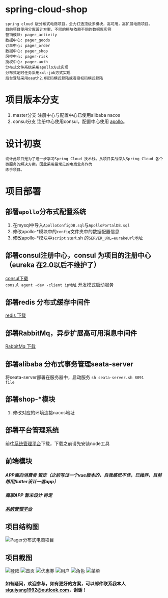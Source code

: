# spring-cloud-shop
    spring cloud 版分布式电商项目，全力打造顶级多模块，高可用，高扩展电商项目。
    目前项目使用分库设计方案，不同的模块依赖不同的数据库实例
    营销模块: pager_activity 
    数据中心: pager_goods 
    订单中心: pager_order 
    数据中心: pager_shop 
    风控中心: pager-risk 
    授权中心: pager-auth
    分布式文件系统采用apollo方式实现
    分布式定时任务采用xxl-job方式实现
    后台登陆采用oauth2.0密码模式登陆或者授权码模式登陆
# 项目版本分支
 1. master分支 注册中心与配置中心已使用alibaba nacos
 2. consul分支 注册中心使用consul，配置中心使用 [apollo](https://github.com/Siguiyang/spring-cloud-shop/blob/master/README-apollo.md)。

# 设计初衷
    设计此项目是为了进一步学习Spring Cloud 技术栈。从项目实战深入Spring Cloud 各个微服务的解决方案。因此采用最常见的电商业务作为
    练手项目。
# 项目部署
## 部署<code>apollo</code>分布式配置系统
1. 在mysql中导入<code>ApolloConfigDB.sql</code>与<code>ApolloPortalDB.sql</code>
2. 修改apollo-*模块中的<code>config</code>文件夹中的数据配置信息
3. 修改apollo-*模块中<code>script</code> start.sh 的<code>SERVER_URL=eurakeUrl</code>地址

## 部署consul注册中心，consul 为项目的注册中心（eureka 在2.0以后不维护了）
   [consul下载](https://www.consul.io/downloads.html) <br />
   <code>consul agent -dev -client ip地址</code> 开发模式启动服务

## 部署redis 分布式缓存中间件
   [redis 下载](https://redis.io/download)

## 部署RabbitMq，异步扩展高可用消息中间件
   [RabbitMq 下载](https://www.rabbitmq.com/)

## 部署alibaba 分布式事务管理seata-server
   将seata-server部署在服务器中，启动服务 <code>sh seata-server.sh 8091 file</code>
   
## 部署shop-*模块
   1. 修改对应的环境连接nacos地址   
   
## 部署平台管理系统
   前往[系统管理平台](https://github.com/SiGuiyang/vue-shop-admin.git)下载，下载之前请先安装node工具


## 前端模块
##### APP面向消费者 暂定（之前写过一个vue版本的，自我感觉不佳，已抛弃，目前想用flutter设计一套app）<br/>
##### 商家APP 暂未设计 待定 <br />
##### [系统管理平台](https://github.com/SiGuiyang/vue-shop-admin.git)
## 项目结构图
![Pager分布式电商项目](https://github.com/SiGuiyang/spring-cloud-shop/blob/master/images/pager_shop.jpg "Pager分布式电商项目")

## 项目截图
![登陆](https://github.com/SiGuiyang/spring-cloud-shop/blob/master/images/login.png "Pager分布式电商项目")
![首页](https://github.com/SiGuiyang/spring-cloud-shop/blob/master/images/home.png "Pager分布式电商项目")
![优惠券](https://github.com/SiGuiyang/spring-cloud-shop/blob/master/images/coupon.png "Pager分布式电商项目")
![用户](https://github.com/SiGuiyang/spring-cloud-shop/blob/master/images/user.png "Pager分布式电商项目")
![角色](https://github.com/SiGuiyang/spring-cloud-shop/blob/master/images/role.png "Pager分布式电商项目")
![菜单](https://github.com/SiGuiyang/spring-cloud-shop/blob/master/images/menu.png "Pager分布式电商项目")

#### 如有疑问，欢迎参与，如有更好的方案，可以邮件联系我本人**siguiyang1992@outlook.com**，谢谢！
